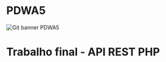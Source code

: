 # PDWA5
![Git banner PDWA5](https://user-images.githubusercontent.com/102483739/197369976-a1776c71-c82f-4211-8b71-fa6faa5e6de8.png)


<H1> Trabalho final - API REST PHP </H1>
